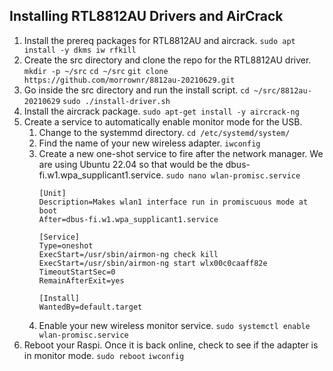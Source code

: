 ## Installing RTL8812AU Drivers and AirCrack
1. Install the prereq packages for RTL8812AU and aircrack.
	`sudo apt install -y dkms iw rfkill`
3. Create the src directory and clone the repo for the RTL8812AU driver.
	`mkdir -p ~/src`
	`cd ~/src`
	`git clone https://github.com/morrownr/8812au-20210629.git`
5. Go inside the src directory and run the install script.
	`cd ~/src/8812au-20210629`
	`sudo ./install-driver.sh`
7. Install the aircrack package.
	`sudo apt-get install -y aircrack-ng`
9. Create a service to automatically enable monitor mode for the USB.
	1. Change to the systemmd directory.
		`cd /etc/systemd/system/`
	3. Find the name of your new wireless adapter.
		`iwconfig`
	5. Create a new one-shot service to fire after the network manager. We are using Ubuntu 22.04 so that would be the dbus-fi.w1.wpa_supplicant1.service.
		`sudo nano wlan-promisc.service`
		```
		[Unit]
		Description=Makes wlan1 interface run in promiscuous mode at boot
		After=dbus-fi.w1.wpa_supplicant1.service

		[Service]
		Type=oneshot
		ExecStart=/usr/sbin/airmon-ng check kill
		ExecStart=/usr/sbin/airmon-ng start wlx00c0caaff82e
		TimeoutStartSec=0
		RemainAfterExit=yes

		[Install]
		WantedBy=default.target
		```
	7. Enable your new wireless monitor service.
		`sudo systemctl enable wlan-promisc.service`
11. Reboot your Raspi. Once it is back online, check to see if the adapter is in monitor mode.
	`sudo reboot`
	`iwconfig`
